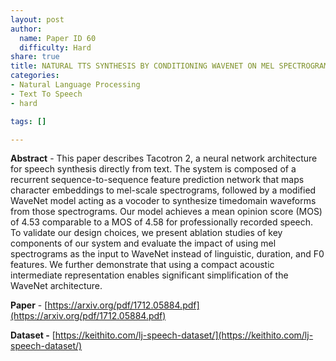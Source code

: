 ```yaml
---
layout: post
author:
  name: Paper ID 60
  difficulty: Hard
share: true
title: NATURAL TTS SYNTHESIS BY CONDITIONING WAVENET ON MEL SPECTROGRAM PREDICTIONS(Tacotron2)
categories:
- Natural Language Processing
- Text To Speech
- hard

tags: []

---
```

**Abstract** - This paper describes Tacotron 2, a neural network architecture for speech synthesis directly from text. The system is composed of a recurrent sequence-to-sequence feature prediction network that maps character embeddings to mel-scale spectrograms, followed by a modified WaveNet model acting as a vocoder to synthesize timedomain waveforms from those spectrograms. Our model achieves a mean opinion score (MOS) of 4.53 comparable to a MOS of 4.58 for professionally recorded speech. To validate our design choices, we present ablation studies of key components of our system and evaluate the impact of using mel spectrograms as the input to WaveNet instead of linguistic, duration, and F0 features. We further demonstrate that using a compact acoustic intermediate representation enables significant simplification of the WaveNet architecture.

**Paper** - [https://arxiv.org/pdf/1712.05884.pdf](https://arxiv.org/pdf/1712.05884.pdf)

**Dataset -** [https://keithito.com/lj-speech-dataset/](https://keithito.com/lj-speech-dataset/)
    